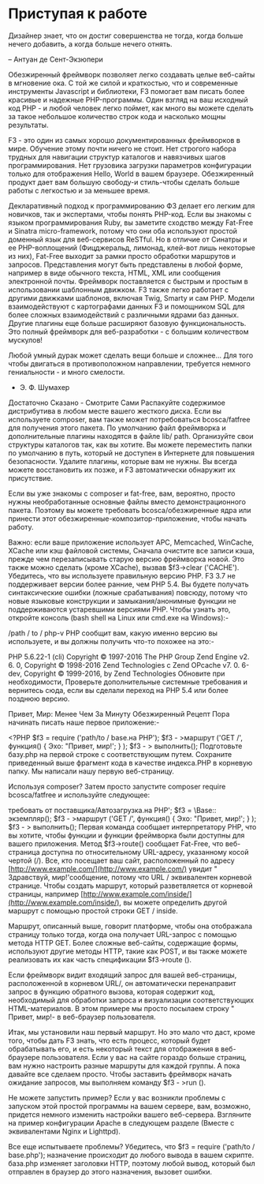 # Приступая к работе

Дизайнер знает, что он достиг совершенства не тогда, когда больше нечего добавить, а когда больше нечего отнять.

– Антуан де Сент-Экзюпери

Обезжиренный фреймворк позволяет легко создавать целые веб-сайты в мгновение ока. С той же силой и краткостью, что и современные инструменты Javascript и библиотеки, F3 помогает вам писать более красивые и надежные PHP-программы. Один взгляд на ваш исходный код PHP - и любой человек легко поймет, как много вы можете сделать за такое небольшое количество строк кода и насколько мощны результаты.

F3 - это один из самых хорошо документированных фреймворков в мире. Обучение этому почти ничего не стоит. Нет строгого набора трудных для навигации структур каталогов и навязчивых шагов программирования. Нет грузовика загрузки параметров конфигурации только для отображения Hello, World в вашем браузере. Обезжиренный продукт дает вам большую свободу-и стиль-чтобы сделать больше работы с легкостью и за меньшее время.

Декларативный подход к программированию Ф3 делает его легким для новичков, так и экспертами, чтобы понять PHP-код. Если вы знакомы с языком программирования Ruby, вы заметите сходство между Fat-Free и Sinatra micro-framework, потому что они оба используют простой доменный язык для веб-сервисов ReSTful. Но в отличие от Синатры и ее PHP-воплощений \(Фицджеральд, лимонад, клей-вот лишь некоторые из них\), Fat-Free выходит за рамки просто обработки маршрутов и запросов. Представления могут быть представлены в любой форме, например в виде обычного текста, HTML, XML или сообщения электронной почты. Фреймворк поставляется с быстрым и простым в использовании шаблонным движком. F3 также легко работает с другими движками шаблонов, включая Twig, Smarty и сам PHP. Модели взаимодействуют с картографами данных F3 и помощником SQL для более сложных взаимодействий с различными ядрами баз данных. Другие плагины еще больше расширяют базовую функциональность. Это полный фреймворк для веб-разработки - с большим количеством мускулов!

Любой умный дурак может сделать вещи больше и сложнее... Для того чтобы двигаться в противоположном направлении, требуется немного гениальности - и много смелости.

* Э. Ф. Шумахер

Достаточно Сказано - Смотрите Сами Распакуйте содержимое дистрибутива в любом месте вашего жесткого диска. Если вы используете composer, вам также может потребоваться bcosca/fatfree для получения этого пакета. По умолчанию файл фреймворка и дополнительные плагины находятся в файле lib/ path. Организуйте свои структуры каталогов так, как вы хотите. Вы можете переместить папки по умолчанию в путь, который не доступен в Интернете для повышения безопасности. Удалите плагины, которые вам не нужны. Вы всегда можете восстановить их позже, и F3 автоматически обнаружит их присутствие.

Если вы уже знакомы с composer и fat-free, вам, вероятно, просто нужны необработанные основные файлы вместо демонстрационного пакета. Поэтому вы можете требовать bcosca/обезжиренные ядра или принести этот обезжиренные-композитор-приложение, чтобы начать работу.

Важно: если ваше приложение использует APC, Memcached, WinCache, XCache или кэш файловой системы, Сначала очистите все записи кэша, прежде чем перезаписывать старую версию фреймворка новой. Это также можно сделать \(кроме XCache\), вызвав $f3-&gt;clear \('CACHE'\). Убедитесь, что вы используете правильную версию PHP. F3 3.7 не поддерживает версии более ранние, чем PHP 5.4. Вы будете получать синтаксические ошибки \(ложные срабатывания\) повсюду, потому что новые языковые конструкции и замыкания/анонимные функции не поддерживаются устаревшими версиями PHP. Чтобы узнать это, откройте консоль \(bash shell на Linux или cmd.exe на Windows\):-

/path / to / php-v PHP сообщит вам, какую именно версию вы используете, и вы должны получить что-то похожее на это:-

PHP 5.6.22-1 \(cli\) Copyright © 1997-2016 The PHP Group Zend Engine v2. 6. 0, Copyright © 1998-2016 Zend Technologies с Zend OPcache v7. 0. 6-dev, Copyright © 1999-2016, by Zend Technologies Обновите при необходимости, Проверьте дополнительные системные требования и вернитесь сюда, если вы сделали переход на PHP 5.4 или более позднюю версию.

Привет, Мир: Менее Чем За Минуту Обезжиренный Рецепт Пора начинать писать наше первое приложение:-

&lt;?РНР $f3 = require \('path/to / base.на PHP'\); $f3 - &gt;маршрут \('GET /', функция\(\) { Эхо: "Привет, мир!'; } \); $f3 - &gt; выполнить\(\); Подготовьте базу.php на первой строке с соответствующим путем. Сохраните приведенный выше фрагмент кода в качестве индекса.PHP в корневую папку. Мы написали нашу первую веб-страницу.

Используя composer? Затем просто запустите composer require bcosca/fatfree и используйте следующее:

требовать от поставщика/Автозагрузка.на PHP'; $f3 = \Base:: экземпляр\(\); $f3 - &gt;маршрут \('GET /', функция\(\) { Эхо: "Привет, мир!'; } \); $f3 - &gt; выполнить\(\); Первая команда сообщает интерпретатору PHP, что вы хотите, чтобы функции и функции фреймворка были доступны для вашего приложения. Метод $f3-&gt;route\(\) сообщает Fat-Free, что веб-страница доступна по относительному URL-адресу, указанному косой чертой \(/\). Все, кто посещает ваш сайт, расположенный по адресу [http://www.example.com/](http://www.example.com/) увидит " Здравствуй, мир!'сообщение, потому что URL / эквивалентен корневой странице. Чтобы создать маршрут, который разветвляется от корневой страницы, например [http://www.example.com/inside/](http://www.example.com/inside/), вы можете определить другой маршрут с помощью простой строки GET / inside.

Маршрут, описанный выше, говорит платформе, чтобы она отображала страницу только тогда, когда она получает URL-запрос с помощью метода HTTP GET. Более сложные веб-сайты, содержащие формы, используют другие методы HTTP, такие как POST, и вы также можете реализовать их как часть спецификации $f3-&gt;route \(\).

Если фреймворк видит входящий запрос для вашей веб-страницы, расположенной в корневом URL/, он автоматически перенаправит запрос в функцию обратного вызова, которая содержит код, необходимый для обработки запроса и визуализации соответствующих HTML-материалов. В этом примере мы просто посылаем строку " Привет, мир!- в веб-браузер пользователя.

Итак, мы установили наш первый маршрут. Но это мало что даст, кроме того, чтобы дать F3 знать, что есть процесс, который будет обрабатывать его, и есть некоторый текст для отображения в веб-браузере пользователя. Если у вас на сайте гораздо больше страниц, вам нужно настроить разные маршруты для каждой группы. А пока давайте все сделаем просто. Чтобы заставить фреймворк начать ожидание запросов, мы выполняем команду $f3 - &gt;run \(\).

Не можете запустить пример? Если у вас возникли проблемы с запуском этой простой программы на вашем сервере, вам, возможно, придется немного изменить настройки вашего веб-сервера. Взгляните на пример конфигурации Apache в следующем разделе \(Вместе с эквивалентами Nginx и Lighttpd\).

Все еще испытываете проблемы? Убедитесь, что $f3 = require \('path/to / base.php'\); назначение происходит до любого вывода в вашем скрипте. база.php изменяет заголовки HTTP, поэтому любой вывод, который был отправлен в браузер до этого назначения, вызовет ошибки.

